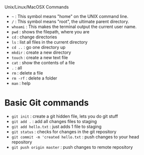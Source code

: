 Unix/Linux/MacOSX Commands
* `~` : This symbol means "home" on the UNIX command line.
* `/` : This symbol means "root", the ultimate parent directory.
* `whoami` : This makes the terminal output the current user name.
* `pwd` : shows the filepath, where you are
* `cd` : change directories
* `ls` :  list all files in the current directory
* `cd ..` : go one directory up
* `mkdir` : create a new directory
* `touch` : create a new text file
* `cat` : show the contents of a file
* `.` : all
* `rm` : delete a file
* `rm -rf` : delete a folder
* `man` : help

# Basic Git commands
* `git init` : create a git hidden file, lets you do git stuff
* `git add .` : add all changes files to staging
* `git add hello.txt` : just adds 1 file to staging
* `git status` : checks for changes in the git repository
* `git commit -m 'created hello.txt` : push changes to your head repository
* `git push origin master` : push changes to remote repository
